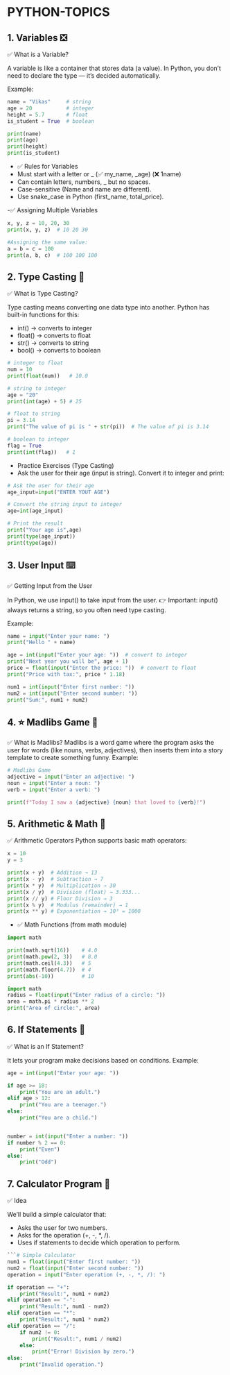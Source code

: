# PYTHON-TOPICS

## 1. Variables ❎
✅ What is a Variable?

A variable is like a container that stores data (a value).
In Python, you don’t need to declare the type — it’s decided automatically.

Example:
```python
name = "Vikas"     # string
age = 20           # integer
height = 5.7       # float
is_student = True  # boolean

print(name)
print(age)
print(height)
print(is_student)

```
- ✅ Rules for Variables
- Must start with a letter or _
(✅ my_name, _age) (❌ 1name)
- Can contain letters, numbers, _ but no spaces.
- Case-sensitive (Name and name are different).
- Use snake_case in Python (first_name, total_price).

-✅ Assigning Multiple Variables
```python
x, y, z = 10, 20, 30
print(x, y, z)  # 10 20 30

#Assigning the same value:
a = b = c = 100
print(a, b, c)  # 100 100 100
```

## 2. Type Casting 💱
✅ What is Type Casting?

Type casting means converting one data type into another.
Python has built-in functions for this:

- int() → converts to integer
- float() → converts to float
- str() → converts to string
- bool() → converts to boolean
```python
# integer to float
num = 10
print(float(num))   # 10.0

# string to integer
age = "20"
print(int(age) + 5) # 25

# float to string
pi = 3.14
print("The value of pi is " + str(pi))  # The value of pi is 3.14

# boolean to integer
flag = True
print(int(flag))   # 1
```

- Practice Exercises (Type Casting)
- Ask the user for their age (input is string). Convert it to integer and print:
```python
# Ask the user for their age
age_input=input("ENTER YOUT AGE")

# Convert the string input to integer
age=int(age_input)

# Print the result
print("Your age is",age)
print(type(age_input))
print(type(age))
```

## 3. User Input ⌨️
✅ Getting Input from the User

In Python, we use input() to take input from the user.
👉 Important: input() always returns a string, so you often need type casting.

Example:
```python
name = input("Enter your name: ")
print("Hello " + name)

age = int(input("Enter your age: "))  # convert to integer
print("Next year you will be", age + 1)
price = float(input("Enter the price: "))  # convert to float
print("Price with tax:", price * 1.18)

num1 = int(input("Enter first number: "))
num2 = int(input("Enter second number: "))
print("Sum:", num1 + num2)

```

## 4. ⭐ Madlibs Game 📖
✅ What is Madlibs?
Madlibs is a word game where the program asks the user for words (like nouns, verbs, adjectives), then inserts them into a story template to create something funny.
Example:
```python
# Madlibs Game
adjective = input("Enter an adjective: ")
noun = input("Enter a noun: ")
verb = input("Enter a verb: ")

print(f"Today I saw a {adjective} {noun} that loved to {verb}!")

```


## 5. Arithmetic & Math 📐
✅ Arithmetic Operators
Python supports basic math operators:
```python
x = 10
y = 3

print(x + y)  # Addition → 13
print(x - y)  # Subtraction → 7
print(x * y)  # Multiplication → 30
print(x / y)  # Division (float) → 3.333...
print(x // y) # Floor Division → 3
print(x % y)  # Modulus (remainder) → 1
print(x ** y) # Exponentiation → 10³ = 1000

```
- ✅ Math Functions (from math module)
```python
import math

print(math.sqrt(16))    # 4.0
print(math.pow(2, 3))   # 8.0
print(math.ceil(4.3))   # 5
print(math.floor(4.7))  # 4
print(abs(-10))         # 10

import math
radius = float(input("Enter radius of a circle: "))
area = math.pi * radius ** 2
print("Area of circle:", area)

```

## 6. If Statements 🤔
✅ What is an If Statement?

It lets your program make decisions based on conditions.
Example:
```python
age = int(input("Enter your age: "))

if age >= 18:
    print("You are an adult.")
elif age > 12:
    print("You are a teenager.")
else:
    print("You are a child.")


number = int(input("Enter a number: "))
if number % 2 == 0:
    print("Even")
else:
    print("Odd")

```

## 7. Calculator Program 🧮
✅ Idea

We’ll build a simple calculator that:
- Asks the user for two numbers.
- Asks for the operation (+, -, *, /).
- Uses if statements to decide which operation to perform.
```python
```# Simple Calculator
num1 = float(input("Enter first number: "))
num2 = float(input("Enter second number: "))
operation = input("Enter operation (+, -, *, /): ")

if operation == "+":
    print("Result:", num1 + num2)
elif operation == "-":
    print("Result:", num1 - num2)
elif operation == "*":
    print("Result:", num1 * num2)
elif operation == "/":
    if num2 != 0:
        print("Result:", num1 / num2)
    else:
        print("Error! Division by zero.")
else:
    print("Invalid operation.")

